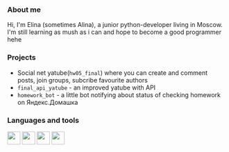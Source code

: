 ### About me
Hi, I'm Elina (sometimes Alina), a junior python-developer living in Moscow. I'm still learning as mush as i can 
and hope to become a good programmer hehe

### Projects
* Social net yatube(```hw05_final```) where you can create and comment posts, join groups, subcribe favourite authors
* ```final_api_yatube``` - an improved yatube with API
* ```homework_bot``` - a little bot notifying about status of checking homework on Яндекс.Домашка

### Languages and tools
<img height="30" widht="30" src="https://cdn.jsdelivr.net/gh/devicons/devicon/icons/python/python-original-wordmark.svg" /> <img height="30" widht="30" src="https://cdn.jsdelivr.net/gh/devicons/devicon/icons/django/django-plain.svg" />  <img widht="30" height="30" src="https://cdn.jsdelivr.net/gh/devicons/devicon/icons/docker/docker-plain-wordmark.svg" /> <img height="30" widht="30" src="https://cdn.jsdelivr.net/gh/devicons/devicon/icons/vscode/vscode-original.svg" />
          
          
          
          
